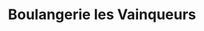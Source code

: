 ---
title: "Boulangerie les Vainqueurs"
url: /kinshasa/boulangerie-les-vainqueurs/
shop: Bäckerei
---